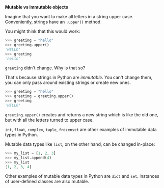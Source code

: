 **Mutable vs immutable objects**

Imagine that you want to make all letters in a string upper case. Conveniently, strings have an `.upper()` method.

You might think that this would work:
```python
>>> greeting = "hello"
>>> greeting.upper()
'HELLO'
>>> greeting
'hello'
```

`greeting` didn't change. Why is that so?

That's because strings in Python are _immutable_. You can't change them, you can only pass around existing strings or create new ones.

```python
>>> greeting = "hello"
>>> greeting = greeting.upper()
>>> greeting
'HELLO'
```

`greeting.upper()` creates and returns a new string which is like the old one, but with all the letters turned to upper case.

`int`, `float`, `complex`, `tuple`, `frozenset` are other examples of immutable data types in Python.

Mutable data types like `list`, on the other hand, can be changed in-place:
```python
>>> my_list = [1, 2, 3]
>>> my_list.append(4)
>>> my_list
[1, 2, 3, 4]
```

Other examples of mutable data types in Python are `dict` and `set`. Instances of user-defined classes are also mutable.
